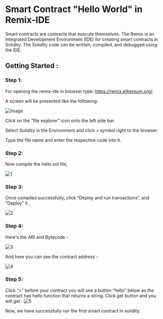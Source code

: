 # Smart Contract "Hello World" in Remix-IDE

Smart contracts are contracts that execute themselves. The Remix is an Integrated Development Environment (IDE) for creating smart contracts in Solidity. The Solidity code can be written, compiled, and debugged using the IDE.


## Getting Started :

### Step 1:

For opening the remix-ide in browser type: https://remix.ethereum.org/.

A screen will be presented like the following:

![image](https://user-images.githubusercontent.com/75573569/182060674-215aa896-cf26-41e7-b484-c249c1033ece.png)

Click on the “file explorer” icon onto the left side bar.

Select Solidity in the Environment and click + symbol right to the browser.

Type the file name  and enter the respective code into it.


### Step 2:
Now compile the hello.sol file,

![1](https://user-images.githubusercontent.com/75573569/182083042-e9139c30-7861-45c4-942c-2b3288cad1e0.png)


### Step 3:
Once compiled successfully, click “Deploy and run transactions”. and "Deploy" it ,

![2](https://user-images.githubusercontent.com/75573569/182084425-c20685b8-c98d-4eed-8798-df532f7b5eec.png)


### Step 4:
Here's the ABI and Bytecode -

![3](https://user-images.githubusercontent.com/75573569/182084864-8e904c96-f529-474d-b2ff-e8d096a40db8.png)

And here you can see the contract address - 

![4](https://user-images.githubusercontent.com/75573569/182086187-826c6d31-8018-4e5c-8a0c-844b4c5ed540.png)

### Step 5:
Click “>” before your contract you will see a button “hello” below as the contract has hello function that returns a string. 
Click get button and you will get :
![5](https://user-images.githubusercontent.com/75573569/182086386-77a01a8a-1204-40b4-8b3f-a021f872d013.png)

Now, we have successfully run the first smart contract in solidity.
